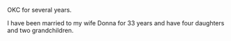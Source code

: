 ﻿---
fname: 'Jack'
lname: 'McCurdy'
id: 976
published: false
layout: judge-bio
---
OKC for several years.

I have been married to my wife Donna for 33 years and have four
daughters and two grandchildren.
